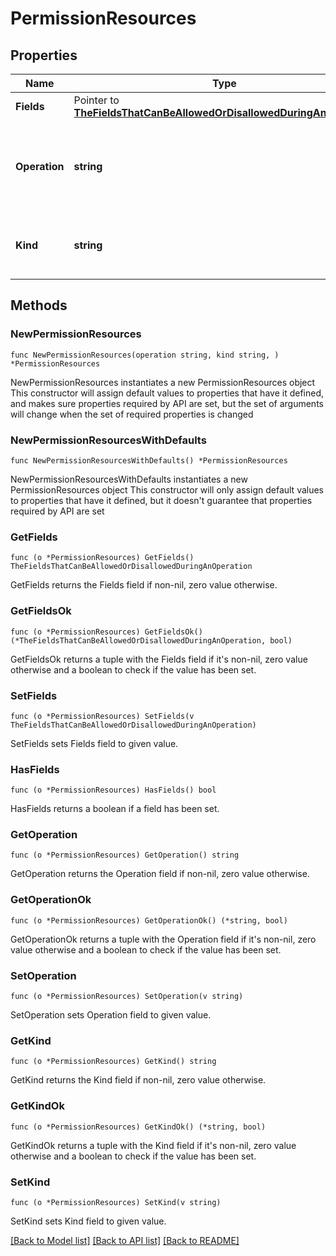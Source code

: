# PermissionResources

## Properties

Name | Type | Description | Notes
------------ | ------------- | ------------- | -------------
**Fields** | Pointer to [**TheFieldsThatCanBeAllowedOrDisallowedDuringAnOperation**](TheFieldsThatCanBeAllowedOrDisallowedDuringAnOperation.md) |  | [optional] 
**Operation** | **string** | The operation that is being performed on a given kind. | 
**Kind** | **string** | The kind on which the operation is being performed. | 

## Methods

### NewPermissionResources

`func NewPermissionResources(operation string, kind string, ) *PermissionResources`

NewPermissionResources instantiates a new PermissionResources object
This constructor will assign default values to properties that have it defined,
and makes sure properties required by API are set, but the set of arguments
will change when the set of required properties is changed

### NewPermissionResourcesWithDefaults

`func NewPermissionResourcesWithDefaults() *PermissionResources`

NewPermissionResourcesWithDefaults instantiates a new PermissionResources object
This constructor will only assign default values to properties that have it defined,
but it doesn't guarantee that properties required by API are set

### GetFields

`func (o *PermissionResources) GetFields() TheFieldsThatCanBeAllowedOrDisallowedDuringAnOperation`

GetFields returns the Fields field if non-nil, zero value otherwise.

### GetFieldsOk

`func (o *PermissionResources) GetFieldsOk() (*TheFieldsThatCanBeAllowedOrDisallowedDuringAnOperation, bool)`

GetFieldsOk returns a tuple with the Fields field if it's non-nil, zero value otherwise
and a boolean to check if the value has been set.

### SetFields

`func (o *PermissionResources) SetFields(v TheFieldsThatCanBeAllowedOrDisallowedDuringAnOperation)`

SetFields sets Fields field to given value.

### HasFields

`func (o *PermissionResources) HasFields() bool`

HasFields returns a boolean if a field has been set.

### GetOperation

`func (o *PermissionResources) GetOperation() string`

GetOperation returns the Operation field if non-nil, zero value otherwise.

### GetOperationOk

`func (o *PermissionResources) GetOperationOk() (*string, bool)`

GetOperationOk returns a tuple with the Operation field if it's non-nil, zero value otherwise
and a boolean to check if the value has been set.

### SetOperation

`func (o *PermissionResources) SetOperation(v string)`

SetOperation sets Operation field to given value.


### GetKind

`func (o *PermissionResources) GetKind() string`

GetKind returns the Kind field if non-nil, zero value otherwise.

### GetKindOk

`func (o *PermissionResources) GetKindOk() (*string, bool)`

GetKindOk returns a tuple with the Kind field if it's non-nil, zero value otherwise
and a boolean to check if the value has been set.

### SetKind

`func (o *PermissionResources) SetKind(v string)`

SetKind sets Kind field to given value.



[[Back to Model list]](../README.md#documentation-for-models) [[Back to API list]](../README.md#documentation-for-api-endpoints) [[Back to README]](../README.md)


